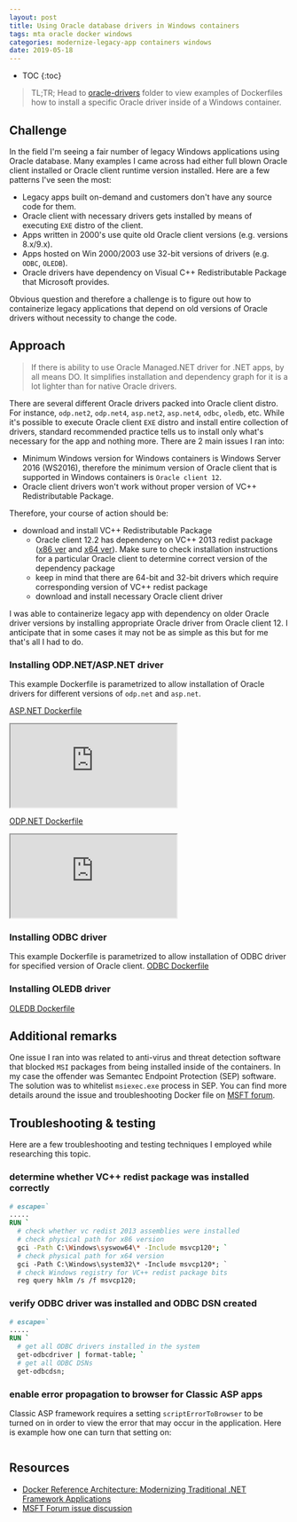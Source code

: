 ```yaml
---
layout: post
title: Using Oracle database drivers in Windows containers
tags: mta oracle docker windows
categories: modernize-legacy-app containers windows
date: 2019-05-18
---
```


* TOC
{:toc}

>TL;TR;
Head to [oracle-drivers][oracle-drivers] folder to view examples of Dockerfiles how to install a specific Oracle driver inside of a Windows container.

## Challenge

In the field I'm seeing a fair number of legacy Windows applications using Oracle database. Many examples I came across had either full blown Oracle client installed or Oracle client runtime version installed. Here are a few patterns I've seen the most:

* Legacy apps built on-demand and customers don't have any source code for them.
* Oracle client with necessary drivers gets installed by means of executing `EXE` distro of the client.
* Apps written in 2000's use quite old Oracle client versions (e.g. versions 8.x/9.x).
* Apps hosted on Win 2000/2003 use 32-bit versions of drivers (e.g. `ODBC`, `OLEDB`).
* Oracle drivers have dependency on Visual C++ Redistributable Package that Microsoft provides.

Obvious question and therefore a challenge is to figure out how to containerize legacy applications that depend on old versions of Oracle drivers without necessity to change the code.

## Approach

>If there is ability to use Oracle Managed.NET driver for .NET apps, by all means DO. It simplifies installation and dependency graph for it is a lot lighter than for native Oracle drivers.

There are several different Oracle drivers packed into Oracle client distro. For instance, `odp.net2`, `odp.net4`, `asp.net2`, `asp.net4`, `odbc`, `oledb`, etc. While it's possible to execute Oracle client `EXE` distro and install entire collection of drivers, standard recommended practice tells us to install only what's necessary for the app and nothing more.
There are 2 main issues I ran into: 

* Minimum Windows version for Windows containers is Windows Server 2016 (WS2016), therefore the minimum version of Oracle client that is supported in Windows containers is `Oracle client 12`.
* Oracle client drivers won't work without proper version of VC++ Redistributable Package. 

Therefore, your course of action should be:

* download and install VC++ Redistributable Package
  * Oracle client 12.2 has dependency on VC++ 2013 redist package ([x86 ver][vc-redist-x86] and [x64 ver][vc-redist-x64]). Make sure to check installation instructions for a particular Oracle client to determine correct version of the dependency package
  * keep in mind that there are 64-bit and 32-bit drivers which require corresponding version of VC++ redist package
  * download and install necessary Oracle client driver

I was able to containerize legacy app with dependency on older Oracle driver versions by installing appropriate Oracle driver from Oracle client 12. I anticipate that in some cases it may not be as simple as this but for me that's all I had to do.

### Installing ODP.NET/ASP.NET driver

This example Dockerfile is parametrized to allow installation of Oracle drivers for different versions of `odp.net` and `asp.net`.

[ASP.NET Dockerfile][oracle-aspnet-df]

<iframe id="frame" src="https://rawcdn.githack.com/ivansharamok/dockerfiles-windows-containers/5b8bb23abba51574bab9651689209fc900097651/oracle-drivers/asp.net/Dockerfile" scrolling="yes"></iframe>

[ODP.NET Dockerfile][oracle-odpnet-df]

<iframe id="frame" src="https://rawcdn.githack.com/ivansharamok/dockerfiles-windows-containers/5b8bb23abba51574bab9651689209fc900097651/oracle-drivers/odp.net/Dockerfile" scrolling="yes"></iframe>

### Installing ODBC driver

This example Dockerfile is parametrized to allow installation of ODBC driver for specified version of Oracle client.
[ODBC Dockerfile][oracle-odbc-df]

### Installing OLEDB driver

[OLEDB Dockerfile][oracle-oledb-df]

## Additional remarks

One issue I ran into was related to anti-virus and threat detection software that blocked `MSI` packages from being installed inside of the containers. In my case the offender was Semantec Endpoint Protection (SEP) software. The solution was to whitelist `msiexec.exe` process in SEP. You can find more details around the issue and troubleshooting Docker file on [MSFT forum][msiexec-av-issue].

## Troubleshooting & testing

Here are a few troubleshooting and testing techniques I employed while researching this topic.

### determine whether VC++ redist package was installed correctly

```Dockerfile
# escape=`
.....
RUN `
  # check whether vc redist 2013 assemblies were installed
  # check physical path for x86 version
  gci -Path C:\Windows\syswow64\* -Include msvcp120*; `
  # check physical path for x64 version
  gci -Path C:\Windows\system32\* -Include msvcp120*; `
  # check Windows registry for VC++ redist package bits
  reg query hklm /s /f msvcp120;
```

### verify ODBC driver was installed and ODBC DSN created

```Dockerfile
# escape=`
.....
RUN `
  # get all ODBC drivers installed in the system
  get-odbcdriver | format-table; `
  # get all ODBC DSNs
  get-odbcdsn;
```

### enable error propagation to browser for Classic ASP apps

Classic ASP framework requires a setting `scriptErrorToBrowser` to be turned on in order to view the error that may occur in the application. Here is example how one can turn that setting on:

```Dockerfile
```

## Resources

* [Docker Reference Architecture: Modernizing Traditional .NET Framework Applications](https://success.docker.com/article/modernizing-traditional-dot-net-applications)
* [MSFT Forum issue discussion](https://forum.microsoft.com)

[oracle-drivers]: https://github.com/ivansharamok/dockerfiles-windows-containers/tree/master/oracle-drivers
[oracle-aspnet-df]: https://github.com/ivansharamok/dockerfiles-windows-containers/blob/master/oracle-drivers/asp.net/Dockerfile
[oracle-odpnet-df]: https://github.com/ivansharamok/dockerfiles-windows-containers/blob/master/oracle-drivers/odp.net/Dockerfile
[oracle-odbc-df]: https://github.com/ivansharamok/dockerfiles-windows-containers/blob/master/oracle-drivers/odbc/Dockerfile
[oracle-oledb-df]: https://github.com/ivansharamok/dockerfiles-windows-containers/blob/master/oracle-drivers/oledb/Dockerfile
[msiexec-av-issue]: https://social.msdn.microsoft.com/Forums/en-US/3c532ac1-e543-4572-ba22-ccdad402f779/service-windows-installer-msiserver-cannot-be-started-inside-of-a-container?forum=windowscontainers
[vc-redist-x86]: http://download.microsoft.com/download/2/E/6/2E61CFA4-993B-4DD4-91DA-3737CD5CD6E3/vcredist_x86.exe
[vc-redist-x64]: http://download.microsoft.com/download/2/E/6/2E61CFA4-993B-4DD4-91DA-3737CD5CD6E3/vcredist_x64.exe